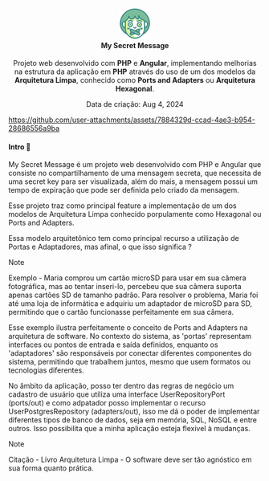 <h4 align="center">
  <br />
  <img src="resources/github/icon.png">
  <br />
    My Secret Message
  <br />
</h4>

<p align="center">
</p>

<p align="center">
  Projeto web desenvolvido com <strong>PHP</strong> e <strong>Angular</strong>, implementando melhorias na estrutura da aplicação em <strong>PHP</strong> através do uso de um dos modelos da <strong>Arquitetura Limpa</strong>, conhecido como <strong>Ports and Adapters</strong> ou <strong>Arquitetura Hexagonal</strong>.
</p>

<p align="center">Data de criação: Aug 4, 2024</p>

https://github.com/user-attachments/assets/7884329d-ccad-4ae3-b954-28686556a9ba

#### Intro 📃

My Secret Message é um projeto web desenvolvido com PHP e Angular que consiste no compartilhamento de uma mensagem secreta, que necessita de uma secret key para ser visualizada, além do mais, a mensagem possui um tempo de expiração que pode ser definida pelo criado da mensagem.


Esse projeto traz como principal feature a implementação de um dos modelos de Arquitetura Limpa conhecido porpulamente como Hexagonal ou Ports and Adapters.

Essa modelo arquitetônico tem como principal recurso a utilização de Portas e Adaptadores, mas afinal, o que isso significa ?

> [!NOTE] 
> 
> Exemplo - Maria comprou um cartão microSD para usar em sua câmera fotográfica, mas ao tentar inseri-lo, percebeu que sua câmera suporta apenas cartões SD de tamanho padrão. Para resolver o problema, Maria foi até uma loja de informática e adquiriu um adaptador de microSD para SD, permitindo que o cartão funcionasse perfeitamente em sua câmera.
>
> 

Esse exemplo ilustra perfeitamente o conceito de Ports and Adapters na arquitetura de software. No contexto do sistema, as 'portas' representam interfaces ou pontos de entrada e saída definidos, enquanto os 'adaptadores' são responsáveis por conectar diferentes componentes do sistema, permitindo que trabalhem juntos, mesmo que usem formatos ou tecnologias diferentes. 

No âmbito da aplicação, posso ter dentro das regras de negócio um cadastro de usuário que utiliza uma interface UserRepositoryPort (ports/out) e como adpatador posso implementar o recurso UserPostgresRepository (adapters/out), isso me dá o poder de implementar diferentes tipos de banco de dados, seja em memória, SQL, NoSQL e entre outros. Isso possibilita que a minha aplicação esteja flexivel à mudanças.

> [!NOTE] 
> Citação - Livro Arquitetura Limpa - O software deve ser tão agnóstico em sua forma quanto prática.
>
> 
